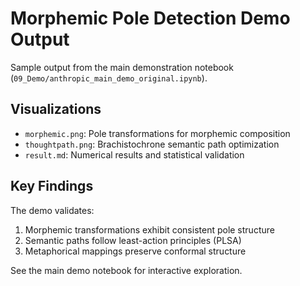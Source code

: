 # Morphemic Pole Detection Demo Output

Sample output from the main demonstration notebook (`09_Demo/anthropic_main_demo_original.ipynb`).

## Visualizations

- `morphemic.png`: Pole transformations for morphemic composition
- `thoughtpath.png`: Brachistochrone semantic path optimization 
- `result.md`: Numerical results and statistical validation

## Key Findings

The demo validates:
1. Morphemic transformations exhibit consistent pole structure
2. Semantic paths follow least-action principles (PLSA)
3. Metaphorical mappings preserve conformal structure

See the main demo notebook for interactive exploration.